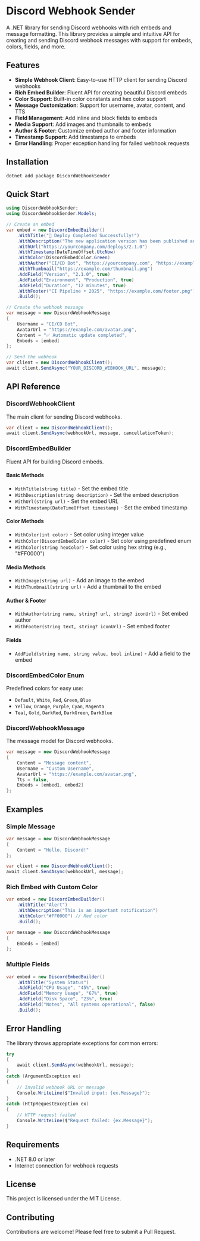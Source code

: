 # Discord Webhook Sender

A .NET library for sending Discord webhooks with rich embeds and message formatting. This library provides a simple and intuitive API for creating and sending Discord webhook messages with support for embeds, colors, fields, and more.

## Features

- **Simple Webhook Client**: Easy-to-use HTTP client for sending Discord webhooks
- **Rich Embed Builder**: Fluent API for creating beautiful Discord embeds
- **Color Support**: Built-in color constants and hex color support
- **Message Customization**: Support for username, avatar, content, and TTS
- **Field Management**: Add inline and block fields to embeds
- **Media Support**: Add images and thumbnails to embeds
- **Author & Footer**: Customize embed author and footer information
- **Timestamp Support**: Add timestamps to embeds
- **Error Handling**: Proper exception handling for failed webhook requests

## Installation

```bash
dotnet add package DiscordWebhookSender
```

## Quick Start

```csharp
using DiscordWebhookSender;
using DiscordWebhookSender.Models;

// Create an embed
var embed = new DiscordEmbedBuilder()
    .WithTitle("🚀 Deploy Completed Successfully!")
    .WithDescription("The new application version has been published and is operating normally.")
    .WithUrl("https://yourcompany.com/deploys/2.1.0")
    .WithTimestamp(DateTimeOffset.UtcNow)
    .WithColor(DiscordEmbedColor.Green)
    .WithAuthor("CI/CD Bot", "https://yourcompany.com", "https://example.com/avatar.png")
    .WithThumbnail("https://example.com/thumbnail.png")
    .AddField("Version", "2.1.0", true)
    .AddField("Environment", "Production", true)
    .AddField("Duration", "12 minutes", true)
    .WithFooter("CI Pipeline • 2025", "https://example.com/footer.png")
    .Build();

// Create the webhook message
var message = new DiscordWebhookMessage
{
    Username = "CI/CD Bot",
    AvatarUrl = "https://example.com/avatar.png",
    Content = "✅ Automatic update completed",
    Embeds = [embed]
};

// Send the webhook
var client = new DiscordWebhookClient();
await client.SendAsync("YOUR_DISCORD_WEBHOOK_URL", message);
```

## API Reference

### DiscordWebhookClient

The main client for sending Discord webhooks.

```csharp
var client = new DiscordWebhookClient();
await client.SendAsync(webhookUrl, message, cancellationToken);
```

### DiscordEmbedBuilder

Fluent API for building Discord embeds.

#### Basic Methods
- `WithTitle(string title)` - Set the embed title
- `WithDescription(string description)` - Set the embed description
- `WithUrl(string url)` - Set the embed URL
- `WithTimestamp(DateTimeOffset timestamp)` - Set the embed timestamp

#### Color Methods
- `WithColor(int color)` - Set color using integer value
- `WithColor(DiscordEmbedColor color)` - Set color using predefined enum
- `WithColor(string hexColor)` - Set color using hex string (e.g., "#FF0000")

#### Media Methods
- `WithImage(string url)` - Add an image to the embed
- `WithThumbnail(string url)` - Add a thumbnail to the embed

#### Author & Footer
- `WithAuthor(string name, string? url, string? iconUrl)` - Set embed author
- `WithFooter(string text, string? iconUrl)` - Set embed footer

#### Fields
- `AddField(string name, string value, bool inline)` - Add a field to the embed

### DiscordEmbedColor Enum

Predefined colors for easy use:
- `Default`, `White`, `Red`, `Green`, `Blue`
- `Yellow`, `Orange`, `Purple`, `Cyan`, `Magenta`
- `Teal`, `Gold`, `DarkRed`, `DarkGreen`, `DarkBlue`

### DiscordWebhookMessage

The message model for Discord webhooks.

```csharp
var message = new DiscordWebhookMessage
{
    Content = "Message content",
    Username = "Custom Username",
    AvatarUrl = "https://example.com/avatar.png",
    Tts = false,
    Embeds = [embed1, embed2]
};
```

## Examples

### Simple Message
```csharp
var message = new DiscordWebhookMessage
{
    Content = "Hello, Discord!"
};

var client = new DiscordWebhookClient();
await client.SendAsync(webhookUrl, message);
```

### Rich Embed with Custom Color
```csharp
var embed = new DiscordEmbedBuilder()
    .WithTitle("Alert")
    .WithDescription("This is an important notification")
    .WithColor("#FF0000") // Red color
    .Build();

var message = new DiscordWebhookMessage
{
    Embeds = [embed]
};
```

### Multiple Fields
```csharp
var embed = new DiscordEmbedBuilder()
    .WithTitle("System Status")
    .AddField("CPU Usage", "45%", true)
    .AddField("Memory Usage", "67%", true)
    .AddField("Disk Space", "23%", true)
    .AddField("Notes", "All systems operational", false)
    .Build();
```

## Error Handling

The library throws appropriate exceptions for common errors:

```csharp
try
{
    await client.SendAsync(webhookUrl, message);
}
catch (ArgumentException ex)
{
    // Invalid webhook URL or message
    Console.WriteLine($"Invalid input: {ex.Message}");
}
catch (HttpRequestException ex)
{
    // HTTP request failed
    Console.WriteLine($"Request failed: {ex.Message}");
}
```

## Requirements

- .NET 8.0 or later
- Internet connection for webhook requests

## License

This project is licensed under the MIT License.

## Contributing

Contributions are welcome! Please feel free to submit a Pull Request.
